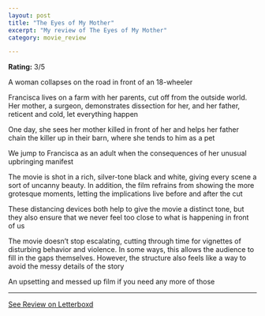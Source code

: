 ```yaml
---
layout: post
title: "The Eyes of My Mother"
excerpt: "My review of The Eyes of My Mother"
category: movie_review

---
```


**Rating:** 3/5

A woman collapses on the road in front of an 18-wheeler

Francisca lives on a farm with her parents, cut off from the outside world. Her mother, a surgeon, demonstrates dissection for her, and her father, reticent and cold, let everything happen

One day, she sees her mother killed in front of her and helps her father chain the killer up in their barn, where she tends to him as a pet

We jump to Francisca as an adult when the consequences of her unusual upbringing manifest

The movie is shot in a rich, silver-tone black and white, giving every scene a sort of uncanny beauty. In addition, the film refrains from showing the more grotesque moments, letting the implications live before and after the cut

These distancing devices both help to give the movie a distinct tone, but they also ensure that we never feel too close to what is happening in front of us

The movie doesn’t stop escalating, cutting through time for vignettes of disturbing behavior and violence. In some ways, this allows the audience to fill in the gaps themselves. However, the structure also feels like a way to avoid the messy details of the story

An upsetting and messed up film if you need any more of those

<hr>

[See Review on Letterboxd](https://boxd.it/4wPEOx)
